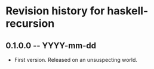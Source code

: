 # Revision history for haskell-recursion

## 0.1.0.0 -- YYYY-mm-dd

* First version. Released on an unsuspecting world.
